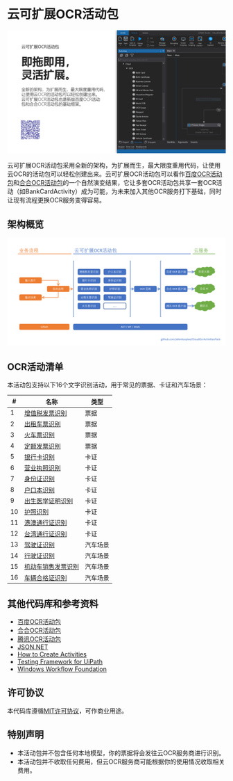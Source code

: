 # 云可扩展OCR活动包

![海报](https://github.com/allenlooplee/CloudOcrActivitiesPack/blob/master/docs/images/poster.png)

云可扩展OCR活动包采用全新的架构，为扩展而生，最大限度重用代码，让使用云OCR的活动包可以轻松创建出来。云可扩展OCR活动包可以看作[百度OCR活动包](https://github.com/allenlooplee/BaiduOcrActivitiesPack)和[合合OCR活动包](https://github.com/allenlooplee/CcintOcrActivitiesPack)的一个自然演变结果，它让多套OCR活动包共享一套OCR活动（如BankCardActivity）成为可能，为未来加入其他OCR服务打下基础，同时让现有流程更换OCR服务变得容易。

## 架构概览

![架构](https://github.com/allenlooplee/CloudOcrActivitiesPack/blob/master/docs/images/cloud-ocr-architecture.png)

## OCR活动清单

本活动包支持以下16个文字识别活动，用于常见的票据、卡证和汽车场景：

#|名称|类型
---|---|---
1|[增值税发票识别](https://github.com/allenlooplee/CloudOcrActivitiesPack/blob/master/Cloud.Ocr/Cloud.Ocr.Activities/Activities/VatInvoiceActivity.cs)|票据
2|[出租车票识别](https://github.com/allenlooplee/CloudOcrActivitiesPack/blob/master/Cloud.Ocr/Cloud.Ocr.Activities/Activities/TaxiReceiptActivity.cs)|票据
3|[火车票识别](https://github.com/allenlooplee/CloudOcrActivitiesPack/blob/master/Cloud.Ocr/Cloud.Ocr.Activities/Activities/TrainTicketActivity.cs)|票据
4|[定额发票识别](https://github.com/allenlooplee/CloudOcrActivitiesPack/blob/master/Cloud.Ocr/Cloud.Ocr.Activities/Activities/QuotaInvoiceActivity.cs)|票据
5|[银行卡识别](https://github.com/allenlooplee/CloudOcrActivitiesPack/blob/master/Cloud.Ocr/Cloud.Ocr.Activities/Activities/BankCardActivity.cs)|卡证
6|[营业执照识别](https://github.com/allenlooplee/CloudOcrActivitiesPack/blob/master/Cloud.Ocr/Cloud.Ocr.Activities/Activities/BusinessLicenseActivity.cs)|卡证
7|[身份证识别](https://github.com/allenlooplee/CloudOcrActivitiesPack/blob/master/Cloud.Ocr/Cloud.Ocr.Activities/Activities/IdCardActivity.cs)|卡证
8|[户口本识别](https://github.com/allenlooplee/CloudOcrActivitiesPack/blob/master/Cloud.Ocr/Cloud.Ocr.Activities/Activities/HouseholdRegisterActivity.cs)|卡证
9|[出生医学证明识别](https://github.com/allenlooplee/CloudOcrActivitiesPack/blob/master/Cloud.Ocr/Cloud.Ocr.Activities/Activities/BirthCertificateActivity.cs)|卡证
10|[护照识别](https://github.com/allenlooplee/CloudOcrActivitiesPack/blob/master/Cloud.Ocr/Cloud.Ocr.Activities/Activities/PassportActivity.cs)|卡证
11|[港澳通行证识别](https://github.com/allenlooplee/CloudOcrActivitiesPack/blob/master/Cloud.Ocr/Cloud.Ocr.Activities/Activities/HkMacauExitentrypermitActivity.cs)|卡证
12|[台湾通行证识别](https://github.com/allenlooplee/CloudOcrActivitiesPack/blob/master/Cloud.Ocr/Cloud.Ocr.Activities/Activities/TaiwanExitentrypermitActivity.cs)|卡证
13|[驾驶证识别](https://github.com/allenlooplee/CloudOcrActivitiesPack/blob/master/Cloud.Ocr/Cloud.Ocr.Activities/Activities/DriverLicenseActivity.cs)|汽车场景
14|[行驶证识别](https://github.com/allenlooplee/CloudOcrActivitiesPack/blob/master/Cloud.Ocr/Cloud.Ocr.Activities/Activities/VehicleLicenseActivity.cs)|汽车场景
15|[机动车销售发票识别](https://github.com/allenlooplee/CloudOcrActivitiesPack/blob/master/Cloud.Ocr/Cloud.Ocr.Activities/Activities/VehicleInvoiceActivity.cs)|汽车场景
16|[车辆合格证识别](https://github.com/allenlooplee/CloudOcrActivitiesPack/blob/master/Cloud.Ocr/Cloud.Ocr.Activities/Activities/VehicleCertificateActivity.cs)|汽车场景

## 其他代码库和参考资料
* [百度OCR活动包](https://github.com/allenlooplee/BaiduOcrActivitiesPack)
* [合合OCR活动包](https://github.com/allenlooplee/CcintOcrActivitiesPack)
* [腾讯OCR活动包](https://github.com/allenlooplee/TencentOcrActivitiesPack)
* [JSON.NET](https://github.com/JamesNK/Newtonsoft.Json)
* [How to Create Activities](https://docs.uipath.com/integrations/docs/how-to-create-activities)
* [Testing Framework for UiPath](https://connect.uipath.com/marketplace/components/uipath-testing-framework)
* [Windows Workflow Foundation](https://docs.microsoft.com/en-us/dotnet/framework/windows-workflow-foundation/)

## 许可协议

本代码库遵循[MIT许可协议](https://github.com/allenlooplee/CloudOcrActivitiesPack/blob/master/LICENSE)，可作商业用途。

## 特别声明
* 本活动包并不包含任何本地模型，你的票据将会发往云OCR服务商进行识别。
* 本活动包并不收取任何费用，但云OCR服务商可能根据你的使用情况收取相关费用。
